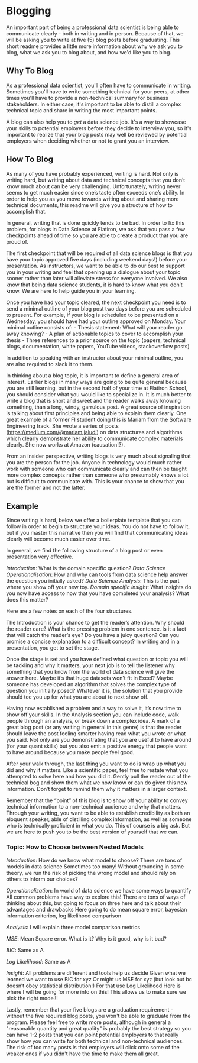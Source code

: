 # Blogging

An important part of being a professional data scientist is being able to communicate clearly - both in writing and in person. Because of that, we will be asking you to write at five (5) blog posts before graduating. This short readme provides a little more information about why we ask you to blog, what we ask you to blog about, and how we'd like you to blog.

## Why To Blog

As a professional data scientist, you'll often have to communicate in writing. Sometimes you'll have to write something technical for your peers, at other times you'll have to provide a non-technical summary for business stakeholders. In either case, it's important to be able to distill a complex technical topic and share in writing the most important points.

A blog can also help you to *get* a data science job. It's a way to showcase your skills to potential employers before they decide to interview you, so it's important to realize that your blog posts may well be reviewed by potential employers when deciding whether or not to grant you an interview.

## How To Blog

As many of you have probably experienced, writing is hard. Not only is writing hard, but writing about data and technical concepts that you don’t know much about can be very challenging. Unfortunately, writing never seems to get much easier since one’s taste often exceeds one’s ability. In order to help you as you move towards writing about and sharing more technical documents, this readme will give you a structure of how to accomplish that.

In general, writing that is done quickly tends to be bad. In order to fix this problem, for blogs in Data Science at Flatiron, we ask that you pass a few checkpoints ahead of time so you are able to create a product that you are proud of.

The first checkpoint that will be required of all data science blogs is that you have your topic approved five days (including weekend days!) before your presentation. As instructors, we want to be able to do our best to support you in your writing and feel that opening up a dialogue about your topic sooner rather than later will alleviate stress for everyone involved. We also know that being data science students, it is hard to know what you don’t know. We are here to help guide you in your learning.

Once you have had your topic cleared, the next checkpoint you need is to send a minimal outline of your blog post two days before you are scheduled to present. For example, if your blog is scheduled to be presented on a Wednesday, you should have had your outline approved on Monday. Your minimal outline consists of:
    - Thesis statement: What will your reader go away knowing?
    - A plan of actionable topics to cover to accomplish your thesis
    - Three references to a prior source on the topic (papers, technical blogs, documentation, white papers, YouTube videos, stackoverflow posts)

In addition to speaking with an instructor about your minimal outline, you are also required to slack it to them. 

In thinking about a blog topic, it is important to define a general area of interest. Earlier blogs in many ways are going to be quite general because you are still learning, but in the second half of your time at Flatiron School, you should consider what you would like to specialize in. It is much better to write a blog that is short and sweet and the reader walks away knowing something, than a long, windy, garrulous post. A great source of inspiration is talking about first principles and being able to explain them clearly. One great example of a former FI student doing this is Mariam from the Software Engineering track. She wrote a series of posts (https://medium.com/@mariam.jaludi) on data structures and algorithms which clearly demonstrate her ability to communicate complex materials clearly. She now works at Amazon (causation!?).

From an insider perspective, writing blogs is very much about signaling that you are the person for the job. Anyone in technology would much rather work with someone who can communicate clearly and can then be taught more complex concepts rather than someone who presumably knows a lot but is difficult to communicate with. This is your chance to show that you are the former and not the latter.

## Example

Since writing is hard, below we offer a boilerplate template that you can follow in order to begin to structure your ideas. You do not have to follow it, but if you master this narrative then you will find that communicating ideas clearly will become much easier over time.

In general, we find the following structure of a blog post or even presentation very effective.

*Introduction*: What is the domain specific question?
*Data Science Operationalisation*: How and why can tools from data science help answer the question you initially asked?
*Data Science Analysis*: This is the part where you show off your new toy.
*Domain specific insight*: What insights do you now have access to now that you have completed your analysis? What does this matter?

Here are a few notes on each of the four structures.

The Introduction is your chance to get the reader’s attention. Why should the reader care? What is the pressing problem in one sentence. Is it a fact that will catch the reader’s eye? Do you have a juicy question? Can you promise a concise explanation to a difficult concept? In writing and in a presentation, you get to set the stage.

Once the stage is set and you have defined what question or topic you will be tackling and why it matters, your next job is to tell the listener why something that you know from the world of data science will give the answer here. Maybe it’s that huge datasets won’t fit in Excel? Maybe someone has developed an algorithm that solves the complex type of question you initially posed? Whatever it is, the solution that you provide should tee you up for what you are about to next show off.

Having now established a problem and a way to solve it, it’s now time to show off your skills. In the Analysis section you can include code, walk people through an analysis, or break down a complex idea. A mark of a great blog post (or any writing in general in this genre) is that the reader should leave the post feeling smarter having read what you wrote or what you said. Not only are you demonstrating that you are useful to have around (for your quant skills) but you also emit a positive energy that people want to have around because you make people feel good.

After your walk through, the last thing you want to do is wrap up what you did and why it matters. Like a scientific paper, feel free to restate what you attempted to solve here and how you did it. Gently pull the reader out of the technical bog and show them what we now know or can do given this new information. Don’t forget to remind them why it matters in a larger context.

Remember that the “point” of this blog is to show off your ability to convey technical information to a non-technical audience and why that matters. Through your writing, you want to be able to establish credibility as both an eloquent speaker, able of distilling complex information, as well as someone who is technically proficient in what you do. This of course is a big ask. But we are here to push you to be the best version of yourself that we can.

### Topic: How to Choose between Nested Models

*Introduction*: How do we know what model to choose?
There are tons of models in data science
Sometimes too many!
Without grounding in some theory, we run the risk of picking the wrong model and should rely on others to inform our choices?

*Operationalization*: In world of data science we have some ways to quantify
All common problems have way to explore this!
There are tons of ways of thinking about this, but going to focus on three here and talk about their advantages and drawbacks
Here going to do mean square error, bayesian information criterion, log likelihood comparison

*Analysis*: I will explain three model comparison metrics

*MSE*: Mean Square error. What is it? Why is it good, why is it bad?

*BIC*: Same as A

*Log Likelihood*: Same as A

*Insight*:
All problems are different and tools help us decide
Given what we learned we want to use BIC for xyz
Or might us MSE for xyz (but look out bc doesn’t obey statistical distribution!)
For that use Log Likelihood
Here is where I will be going for more info on this!
This allows us to make sure we pick the right model!!

Lastly, remember that your five blogs are a graduation requirement - without the five required blog posts, you won't be able to graduate from the program. Please feel free to write more posts, although in general a "reasonable quantity and great quality" is probably the best strategy so you can have 1-2 posts that you can point potential employers to that really show how you can write for both technical and non-technical audiences. The risk of too many posts is that employers will click onto some of the weaker ones if you didn't have the time to make them all great.
